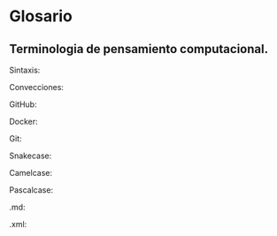 # Glosario
## Terminologia de pensamiento computacional.

Sintaxis:

Convecciones:

GitHub:

Docker:

Git:

Snakecase:

Camelcase:

Pascalcase:

.md:

.xml:


